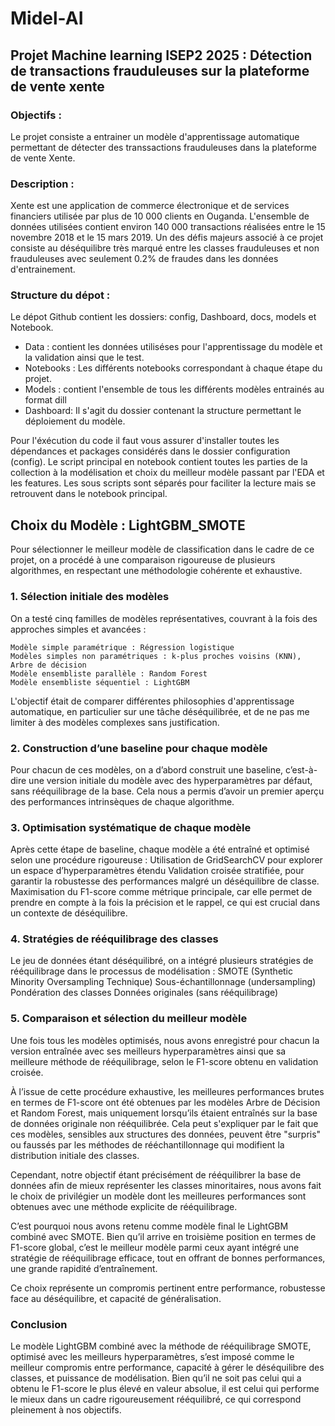 # Midel-AI
## Projet Machine learning ISEP2 2025 : Détection de transactions frauduleuses sur la plateforme de vente xente
### Objectifs : 
Le projet consiste a entrainer un modèle d'apprentissage automatique permettant de détecter des transsactions frauduleuses dans la plateforme de vente Xente.



### Description : 


Xente est une application de commerce électronique et de services financiers utilisée par plus de 10 000 clients en Ouganda. 
L'ensemble de données utilisées contient environ 140 000 transactions réalisées entre le 15 novembre 2018 et le 15 mars 2019. Un des défis majeurs associé à ce projet consiste au déséquilibre très marqué entre les classes frauduleuses et non frauduleuses avec seulement 0.2% de fraudes dans les données d'entrainement.



### Structure du dépot : 
Le dépot Github contient les dossiers: config, Dashboard, docs, models et Notebook.

- Data : contient les données utiliséses pour l'apprentissage du modèle et la validation ainsi que le test.
- Notebooks : Les différents notebooks correspondant à chaque étape du projet.
- Models : contient l'ensemble de tous les différents modèles entrainés au format dill
- Dashboard: Il s'agit du dossier contenant la structure permettant le déploiement du modèle.

Pour l'éxécution du code il faut vous assurer d'installer toutes les dépendances et packages considérés dans le dossier configuration (config). Le script principal en notebook contient toutes les parties de la collection à la modélisation et choix du meilleur modèle passant par l'EDA et les features. Les sous scripts sont séparés pour faciliter la lecture mais se retrouvent dans le notebook principal.


## Choix du Modèle : LightGBM_SMOTE


Pour sélectionner le meilleur modèle de classification dans le cadre de ce projet, on a procédé à une comparaison rigoureuse de plusieurs algorithmes, en respectant une méthodologie cohérente et exhaustive.

### 1. Sélection initiale des modèles

On a testé cinq familles de modèles représentatives, couvrant à la fois des approches simples et avancées :

    Modèle simple paramétrique : Régression logistique
    Modèles simples non paramétriques : k-plus proches voisins (KNN), Arbre de décision
    Modèle ensembliste parallèle : Random Forest
    Modèle ensembliste séquentiel : LightGBM
    
L'objectif était de comparer différentes philosophies d'apprentissage automatique, en particulier sur une tâche déséquilibrée, et de ne pas me limiter à des modèles complexes sans justification.

### 2. Construction d’une baseline pour chaque modèle

Pour chacun de ces modèles, on a d’abord construit une baseline, c’est-à-dire une version initiale du modèle avec des hyperparamètres par défaut, sans rééquilibrage de la base. Cela nous a permis d’avoir un premier aperçu des performances intrinsèques de chaque algorithme.


### 3. Optimisation systématique de chaque modèle

Après cette étape de baseline, chaque modèle a été entraîné et optimisé selon une procédure rigoureuse :
Utilisation de GridSearchCV pour explorer un espace d’hyperparamètres étendu
Validation croisée stratifiée, pour garantir la robustesse des performances malgré un déséquilibre de classe.
Maximisation du F1-score comme métrique principale, car elle permet de prendre en compte à la fois la précision et le rappel, ce qui est crucial dans un contexte de déséquilibre.

### 4. Stratégies de rééquilibrage des classes

Le jeu de données étant déséquilibré, on a intégré plusieurs stratégies de rééquilibrage dans le processus de modélisation :
SMOTE (Synthetic Minority Oversampling Technique)
Sous-échantillonnage (undersampling)
Pondération des classes
Données originales (sans rééquilibrage)

### 5. Comparaison et sélection du meilleur modèle

Une fois tous les modèles optimisés, nous avons enregistré pour chacun la version entraînée avec ses meilleurs hyperparamètres ainsi que sa meilleure méthode de rééquilibrage, selon le F1-score obtenu en validation croisée.

À l’issue de cette procédure exhaustive, les meilleures performances brutes en termes de F1-score ont été obtenues par les modèles Arbre de Décision et Random Forest, mais uniquement lorsqu’ils étaient entraînés sur la base de données originale non rééquilibrée. Cela peut s'expliquer par le fait que ces modèles, sensibles aux structures des données, peuvent être "surpris" ou faussés par les méthodes de rééchantillonnage qui modifient la distribution initiale des classes.

Cependant, notre objectif étant précisément de rééquilibrer la base de données afin de mieux représenter les classes minoritaires, nous avons fait le choix de privilégier un modèle dont les meilleures performances sont obtenues avec une méthode explicite de rééquilibrage.

C’est pourquoi nous avons retenu comme modèle final le LightGBM combiné avec SMOTE. Bien qu’il arrive en troisième position en termes de F1-score global, c’est le meilleur modèle parmi ceux ayant intégré une stratégie de rééquilibrage efficace, tout en offrant de bonnes performances, une grande rapidité d’entraînement.

Ce choix représente un compromis pertinent entre performance, robustesse face au déséquilibre, et capacité de généralisation.


### Conclusion

Le modèle LightGBM combiné avec la méthode de rééquilibrage SMOTE, optimisé avec les meilleurs hyperparamètres, s’est imposé comme le meilleur compromis entre performance, capacité à gérer le déséquilibre des classes, et puissance de modélisation. Bien qu’il ne soit pas celui qui a obtenu le F1-score le plus élevé en valeur absolue, il est celui qui performe le mieux dans un cadre rigoureusement rééquilibré, ce qui correspond pleinement à nos objectifs.
